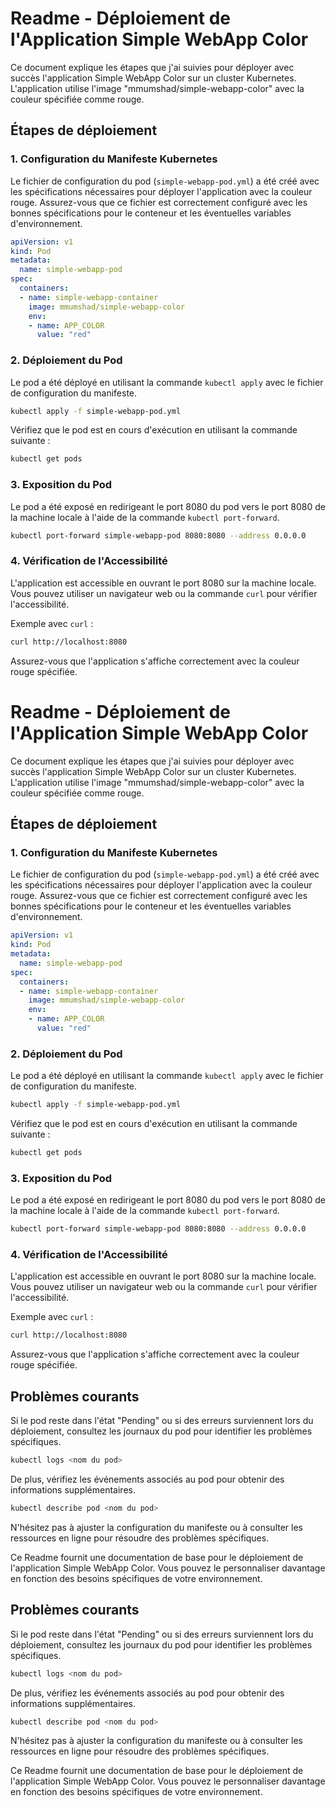 # Readme - Déploiement de l'Application Simple WebApp Color

Ce document explique les étapes que j'ai suivies pour déployer avec succès l'application Simple WebApp Color sur un cluster Kubernetes. L'application utilise l'image "mmumshad/simple-webapp-color" avec la couleur spécifiée comme rouge.

## Étapes de déploiement

### 1. Configuration du Manifeste Kubernetes

Le fichier de configuration du pod (`simple-webapp-pod.yml`) a été créé avec les spécifications nécessaires pour déployer l'application avec la couleur rouge. Assurez-vous que ce fichier est correctement configuré avec les bonnes spécifications pour le conteneur et les éventuelles variables d'environnement.

```yaml
apiVersion: v1
kind: Pod
metadata:
  name: simple-webapp-pod
spec:
  containers:
  - name: simple-webapp-container
    image: mmumshad/simple-webapp-color
    env:
    - name: APP_COLOR
      value: "red"
```

### 2. Déploiement du Pod

Le pod a été déployé en utilisant la commande `kubectl apply` avec le fichier de configuration du manifeste.

```bash
kubectl apply -f simple-webapp-pod.yml
```

Vérifiez que le pod est en cours d'exécution en utilisant la commande suivante :

```bash
kubectl get pods
```

### 3. Exposition du Pod

Le pod a été exposé en redirigeant le port 8080 du pod vers le port 8080 de la machine locale à l'aide de la commande `kubectl port-forward`.

```bash
kubectl port-forward simple-webapp-pod 8080:8080 --address 0.0.0.0
```

### 4. Vérification de l'Accessibilité

L'application est accessible en ouvrant le port 8080 sur la machine locale. Vous pouvez utiliser un navigateur web ou la commande `curl` pour vérifier l'accessibilité.

Exemple avec `curl` :

```bash
curl http://localhost:8080
```

Assurez-vous que l'application s'affiche correctement avec la couleur rouge spécifiée.
# Readme - Déploiement de l'Application Simple WebApp Color

Ce document explique les étapes que j'ai suivies pour déployer avec succès l'application Simple WebApp Color sur un cluster Kubernetes. L'application utilise l'image "mmumshad/simple-webapp-color" avec la couleur spécifiée comme rouge.

## Étapes de déploiement

### 1. Configuration du Manifeste Kubernetes

Le fichier de configuration du pod (`simple-webapp-pod.yml`) a été créé avec les spécifications nécessaires pour déployer l'application avec la couleur rouge. Assurez-vous que ce fichier est correctement configuré avec les bonnes spécifications pour le conteneur et les éventuelles variables d'environnement.

```yaml
apiVersion: v1
kind: Pod
metadata:
  name: simple-webapp-pod
spec:
  containers:
  - name: simple-webapp-container
    image: mmumshad/simple-webapp-color
    env:
    - name: APP_COLOR
      value: "red"
```

### 2. Déploiement du Pod

Le pod a été déployé en utilisant la commande `kubectl apply` avec le fichier de configuration du manifeste.

```bash
kubectl apply -f simple-webapp-pod.yml
```

Vérifiez que le pod est en cours d'exécution en utilisant la commande suivante :

```bash
kubectl get pods
```

### 3. Exposition du Pod

Le pod a été exposé en redirigeant le port 8080 du pod vers le port 8080 de la machine locale à l'aide de la commande `kubectl port-forward`.

```bash
kubectl port-forward simple-webapp-pod 8080:8080 --address 0.0.0.0
```

### 4. Vérification de l'Accessibilité

L'application est accessible en ouvrant le port 8080 sur la machine locale. Vous pouvez utiliser un navigateur web ou la commande `curl` pour vérifier l'accessibilité.

Exemple avec `curl` :

```bash
curl http://localhost:8080
```

Assurez-vous que l'application s'affiche correctement avec la couleur rouge spécifiée.

## Problèmes courants

Si le pod reste dans l'état "Pending" ou si des erreurs surviennent lors du déploiement, consultez les journaux du pod pour identifier les problèmes spécifiques.

```bash
kubectl logs <nom du pod>
```

De plus, vérifiez les événements associés au pod pour obtenir des informations supplémentaires.

```bash
kubectl describe pod <nom du pod>
```

N'hésitez pas à ajuster la configuration du manifeste ou à consulter les ressources en ligne pour résoudre des problèmes spécifiques.

Ce Readme fournit une documentation de base pour le déploiement de l'application Simple WebApp Color. Vous pouvez le personnaliser davantage en fonction des besoins spécifiques de votre environnement.

## Problèmes courants

Si le pod reste dans l'état "Pending" ou si des erreurs surviennent lors du déploiement, consultez les journaux du pod pour identifier les problèmes spécifiques.

```bash
kubectl logs <nom du pod>
```

De plus, vérifiez les événements associés au pod pour obtenir des informations supplémentaires.

```bash
kubectl describe pod <nom du pod>
```

N'hésitez pas à ajuster la configuration du manifeste ou à consulter les ressources en ligne pour résoudre des problèmes spécifiques.

Ce Readme fournit une documentation de base pour le déploiement de l'application Simple WebApp Color. Vous pouvez le personnaliser davantage en fonction des besoins spécifiques de votre environnement.
